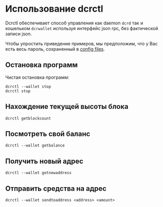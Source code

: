 # <i class="fa fa-hdd-o"></i> Использование dcrctl 

Dcrctl обеспечивает способ управления как daemon `dcrd` так и кошельком
`dcrwallet` используя интерфейс json rpc, без фактической записи
json.

Чтобы упростить приведение примеров, мы предположим, что у Вас есть весь пароль, сохраненный в [config files](/advanced/storing-login-details.md).

## <i class="fa fa-power-off"></i> Остановка программ

Чистая остановка программ:

```no-highlight
dcrctl --wallet stop
dcrctl stop
```

## <i class="fa fa-arrow-up"></i> Нахождение текущей высоты блока

```no-highlight
dcrctl getblockcount
```

## <i class="fa fa-dollar"></i> Посмотреть свой баланс

```no-highlight
dcrctl --wallet getbalance
```

## <i class="fa fa-inbox"></i> Получить новый адрес

```no-highlight
dcrctl --wallet getnewaddress
```

## <i class="fa fa-rocket"></i> Отправить средства на адрес

```
dcrctl --wallet sendtoaddress <address> <amount>
```

